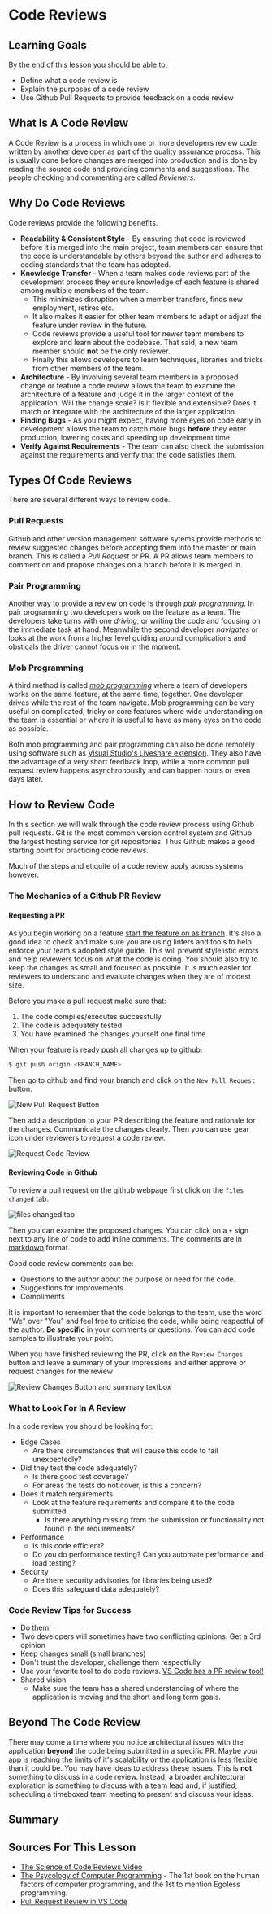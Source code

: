 # Code Reviews

## Learning Goals

By the end of this lesson you should be able to:

- Define what a code review is
- Explain the purposes of a code review
- Use Github Pull Requests to provide feedback on a code review

## What Is A Code Review

A Code Review is a process in which one or more developers review code written by another developer as part of the quality assurance process.  This is usually done before changes are merged into production and is done by reading the source code and providing comments and suggestions.  The people checking and commenting are called _Reviewers_.

## Why Do Code Reviews

Code reviews provide the following benefits.

- **Readability & Consistent Style** - By ensuring that code is reviewed before it is merged into the main project, team members can ensure that the code is understandable by others beyond the author and adheres to coding standards that the team has adopted.
- **Knowledge Transfer** - When a team makes code reviews part of the development process they ensure knowledge of each feature is shared among multiple members of the team.  
  - This minimizes disruption when a member transfers, finds new employment, retires etc.  
  - It also makes it easier for other team members to adapt or adjust the feature under review in the future.
  - Code reviews provide a useful tool for newer team members to explore and learn about the codebase.  That said, a new team member should **not** be the only reviewer.
  - Finally this allows developers to learn techniques, libraries and tricks from other members of the team.
- **Architecture** - By involving several team members in a proposed change or feature a code review allows the team to examine the architecture of a feature and judge it in the larger context of the application.  Will the change scale?  Is it flexible and extensible?  Does it match or integrate with the architecture of the larger application.
- **Finding Bugs** - As you might expect, having more eyes on code early in development allows the team to catch more bugs **before** they enter production, lowering costs and speeding up development time.  
- **Verify Against Requirements** - The team can also check the submission against the requirements and verify that the code satisfies them.

## Types Of Code Reviews

There are several different ways to review code.

### Pull Requests

Github and other version management software sytems provide methods to review suggested changes before accepting them into the master or main branch.  This is called a _Pull Request_ or PR.  A PR allows team members to comment on and propose changes on a branch before it is merged in.  

### Pair Programming

Another way to provide a review on code is through _pair programming_.  In pair programming two developers work on the feature as a team.  The developers take turns with one _driving_, or writing the code and focusing on the immediate task at hand.  Meanwhile the second developer _navigates_ or looks at the work from a higher level guiding around complications and obsticals the driver cannot focus on in the moment.

### Mob Programming

A third method is called [_mob programming_](https://en.wikipedia.org/wiki/Mob_programming) where a team of developers works on the same feature, at the same time, together.  One developer drives while the rest of the team navigate.  Mob programming can be very useful on complicated, tricky or core features where wide understanding on the team is essential or where it is useful to have as many eyes on the code as possible.

Both mob programming and pair programming can also be done remotely using software such as [Visual Studio's Liveshare extension](https://code.visualstudio.com/blogs/2017/11/15/live-share).  They also have the advantage of a very short feedback loop, while a more common pull request review happens asynchronouslly and can happen hours or even days later.  


## How to Review Code

In this section we will walk through the code review process using Github pull requests.  Git is the most common version control system and Github the largest hosting service for git repositories.  Thus Github makes a good starting point for practicing code reviews.  

Much of the steps and etiquite of a code review apply across systems however.

### The Mechanics of a Github PR Review

#### Requesting a PR

As you begin working on a feature [start the feature on as branch](https://githowto.com/creating_a_branch).  It's also a good idea to check and make sure you are using linters and tools to help enforce your team's adopted style guide.  This will prevent stylelistic errors and help reviewers focus on what the code is doing.  You should also try to keep the changes as small and focused as possible.  It is much easier for reviewers to understand and evaluate changes when they are of modest size.

Before you make a pull request make sure that:

1. The code compiles/executes successfully
1. The code is adequately tested
1. You have examined the changes yourself one final time.

When your feature is ready push all changes up to github:

```bash
$ git push origin <BRANCH_NAME>
```

Then go to github and find your branch and click on the `New Pull Request` button.

![New Pull Request Button](images/new-pull-request.png)

Then add a description to your PR describing the feature and rationale for the changes.  Communicate the changes clearly.  Then you can use gear icon under reviewers to request a code review.

![Request Code Review](images/request-reviewers.png)

#### Reviewing Code in Github

To review a pull request on the github webpage first click on the `files changed` tab.  

![files changed tab](images/files-changed.png)

Then you can examine the proposed changes.  You can click on a `+` sign next to any line of code to add inline comments.  The comments are in [markdown](https://guides.github.com/features/mastering-markdown/) format.  

Good code review comments can be:

- Questions to the author about the purpose or need for the code.
- Suggestions for improvements
- Compliments

It is important to remember that the code belongs to the team, use the word "We" over "You" and feel free to criticise the code, while being respectful of the author.  **Be specific** in your comments or questions.  You can add code samples to illustrate your point.

When you have finished reviewing the PR, click on the `Review Changes` button and leave a summary of your impressions and either approve or request changes for the review

![Review Changes Button and summary textbox](images/review-changes.png)

### What to Look For In A Review

In a code review you should be looking for:

- Edge Cases
  - Are there circumstances that will cause this code to fail unexpectedly?  
- Did they test the code adequately?
  - Is there good test coverage?
  - For areas the tests do not cover, is this a concern?
- Does it match requirements
  - Look at the feature requirements and compare it to the code submitted.  
    - Is there anything missing from the submission or functionality not found in the requirements?
- Performance
  - Is this code efficient?
  - Do you do performance testing?  Can you automate performance and load testing?
- Security
  - Are there security advisories for libraries being used?
  - Does this safeguard data adequately?


### Code Review Tips for Success

- Do them!  
- Two developers will sometimes have two conflicting opinions.  Get a 3rd opinion
- Keep changes small (small branches)
- Don't trust the developer, challenge them respectfully
- Use your favorite tool to do code reviews.  [VS Code has a PR review tool!](https://code.visualstudio.com/blogs/2018/09/10/introducing-github-pullrequests)
- Shared vision
  - Make sure the team has a shared understanding of where the application is moving and the short and long term goals.  

## Beyond The Code Review

There may come a time where you notice architectural issues with the application **beyond** the code being submitted in a specific PR.  Maybe your app is reaching the limits of it's scalability or the application is less flexible than it could be.  You may have ideas to address these issues.  This is **not** something to discuss in a code review.  Instead, a broader architectural exploration is something to discuss with a team lead and, if justified, scheduling a timeboxed team meeting to present and discuss your ideas.  

## Summary


## Sources For This Lesson

- [The Science of Code Reviews Video](https://www.youtube.com/watch?v=EyL7mqwpZhk)
- [The Psycology of Computer Programming](https://leanpub.com/thepsychologyofcomputerprogramming) - The 1st book on the human factors of computer programming, and the 1st to mention Egoless programming.
- [Pull Request Review in VS Code](https://code.visualstudio.com/blogs/2018/09/10/introducing-github-pullrequests)
